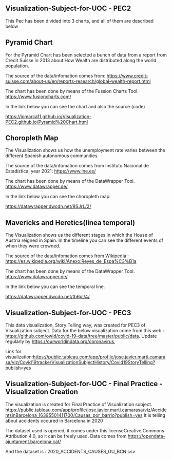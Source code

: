 ## Visualization-Subject-for-UOC - PEC2

This Pec has been divided into 3 charts, and all of them are described below

## Pyramid Chart
For the Pyramid Chart has been selected a bunch of data from a report from Credit Suisse in 2013 about How Wealth are distributed along the world population.

The source of the data/infomation comes from: https://www.credit-suisse.com/about-us/en/reports-research/global-wealth-report.html

The chart has been done by means of the Fussion Charts Tool. https://www.fusioncharts.com/

In the link below you can see the chart and also the source (code)

https://jomarca11.github.io/Visualization-PEC2.github.io/Pyramid%20Chart.html


## Choropleth Map
The Visualization shows us how the unemployment rate varies between the different Spanish autonomous communities

The source of the data/infomation comes from Instituto Nacional de Estadística, year 2021: https://www.ine.es/

The chart has been done by means of the DataWrapper Tool. https://www.datawrapper.de/

In the link below you can see the choropleth map.

https://datawrapper.dwcdn.net/9SJrL/2/

## Mavericks and Heretics(línea temporal)

The Visualization shows us the different stages in which the House of Austria reigned in Spain. In the timeline you can see the different events of when they were crowned.

The source of the data/infomation comes from Wikipedia : https://es.wikipedia.org/wiki/Anexo:Reyes_de_Espa%C3%B1a

The chart has been done by means of the DataWrapper Tool. https://www.datawrapper.de/

In the link below you can see the temporal line.

https://datawrapper.dwcdn.net/tb6pl/4/

## Visualization-Subject-for-UOC - PEC3
This data visualization, Story Telling way, was created for PEC3 of Visualization subject.
Data for the below visualization come from this web : https://github.com/owid/covid-19-data/tree/master/public/data. Update regularly by https://ourworldindata.org/coronavirus, 

Link for visualization:https://public.tableau.com/app/profile/jose.javier.marti.camarasa/viz/Covid19trackerVisualizationSubjectHistory/Covid19StoryTelling?publish=yes

## Visualization-Subject-for-UOC - Final Practice - Visualization Creation
The visualization is created for Final Practice of Visualization subject.
https://public.tableau.com/app/profile/jose.javier.marti.camarasa/viz/AccidentsinBarcelona_16395501411700/Causas_por_barrio?publish=yes
It is telling about accidents occured in Barcelona in 2020

The dataset used is opened, it comes under this licenseCreative Commons Attribution 4.0, so it can be freely used. Data comes from https://opendata-ajuntament.barcelona.cat/

And the dataset is : 2020_ACCIDENTS_CAUSES_GU_BCN.csv
